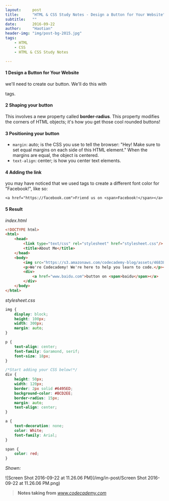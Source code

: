 ```yaml
---
layout:     post
title:      "HTML & CSS Study Notes - Design a Button for Your Website"
subtitle:   ""
date:       2016-09-22
author:     "Haotian"
header-img: "img/post-bg-2015.jpg"
tags:
    - HTML
    - CSS
    - HTML & CSS Study Notes

---
```


#### 1 Design a Button for Your Website

we'll need to create our button. We'll do this with <div></div> tags.

#### 2 Shaping your button 

This involves a new property called **border-radius**. This property modifies the corners of HTML objects; it's how you get those cool rounded buttons!

#### 3 Positioning your button

* `margin`: auto; is the CSS you use to tell the browser: "Hey! Make sure to set equal margins on each side of this HTML element." When the margins are equal, the object is centered.
* `text-align`: center; is how you center text elements.

#### 4 Adding the link

you may have noticed that we used <span></span> tags to create a different font color for "Facebook!", like so:

`<a href="https://facebook.com">Friend us on <span>Facebook!</span></a>`



#### 5 Result

*index.html*

```html
<!DOCTYPE html>
<html>
	<head>
		<link type="text/css" rel="stylesheet" href="stylesheet.css"/>
		<title>About Me</title>
	</head>
	<body>
		<img src="https://s3.amazonaws.com/codecademy-blog/assets/46838757.png"/>
		<p>We're Codecademy! We're here to help you learn to code.</p><br/><br/>
		<div>
			<a href="www.baidu.com">button on <span>baidu</span></a>
		</div>
	</body>
</html>
```

*stylesheet.css*

```css
img {
	display: block;
	height: 100px;
	width: 300px;
	margin: auto;
}

p {
	text-align: center;
	font-family: Garamond, serif;
	font-size: 18px;
}

/*Start adding your CSS below!*/
div {
    height: 50px;
    width: 120px;
    border: 2px solid #6495ED;
    background-color: #BCD2EE;
    border-radius: 15px;
    margin: auto;
    text-align: center;
}

a {
    text-decoration: none;
    color: White;
    font-family: Arial;
}

span {
    color: red;
}
```



*Shown:*

![Screen Shot 2016-09-22 at 11.26.06 PM](/img/in-post/Screen Shot 2016-09-22 at 11.26.06 PM.png)









> **Notes taking from** 
> *www.codecademy.com*